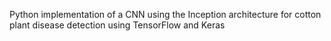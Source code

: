 Python implementation of a CNN using the Inception architecture for cotton plant disease detection using TensorFlow and Keras
